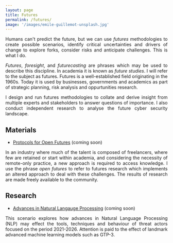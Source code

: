 ```yaml
---
layout: page
title: Futures
permalink: /futures/
image: '/images/emile-guillemot-unsplash.jpg'
---
```


<style>p { text-align: justify; }</style>

Humans can't predict the future, but we can use *futures* methodologies to create possible scenarios, identify critical uncertainties and drivers of change to explore forks, consider risks and anticipate challenges. This is what I do.

*Futures*, *foresight*, and *futurecasting* are phrases which may be used to describe this discipline. In academia it is known as *future studies*. I will refer to the subject as futures. Futures is a well-established field originating in the 1960s. Today it is used by businesses, governments and academics as part of strategic planning, risk analysis and oppurtunities research.

I design and run futures methodologies to collate and derive insight from multiple experts and stakeholders to answer questions of importance. I also conduct independent research to analyse the future cyber security landscape.

## Materials

* [Protocols for Open Futures]() (coming soon)

In an industry where much of the talent is composed of freelancers, where few are retained or start within academia, and considering the necessity of remote-only practice, a new approach is required to access knowledge. I use the phrase *open futures* to refer to futures research which implements an altered approach to deal with these challenges. The results of research are made freely available to the community.

## Research

* [Advances in Natural Langauge Processing]() (coming soon)

This scenario explores how advances in Natural Language Processing (NLP) may effect the tools, techniques and behaviour of threat actors focused on the period 2021-2026. Attention is paid to the effect of landmark advanced machine learning models such as GTP-3.

